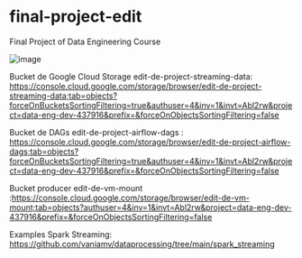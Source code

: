 # final-project-edit
Final Project of Data Engineering Course 

![image](https://github.com/user-attachments/assets/889b0fb6-0e4d-4a2a-8b3a-17de9fff9204)

Bucket de Google Cloud Storage edit-de-project-streaming-data: https://console.cloud.google.com/storage/browser/edit-de-project-streaming-data;tab=objects?forceOnBucketsSortingFiltering=true&authuser=4&inv=1&invt=Abl2rw&project=data-eng-dev-437916&prefix=&forceOnObjectsSortingFiltering=false

Bucket de DAGs edit-de-project-airflow-dags : https://console.cloud.google.com/storage/browser/edit-de-project-airflow-dags;tab=objects?forceOnBucketsSortingFiltering=true&authuser=4&inv=1&invt=Abl2rw&project=data-eng-dev-437916&prefix=&forceOnObjectsSortingFiltering=false

Bucket producer edit-de-vm-mount :https://console.cloud.google.com/storage/browser/edit-de-vm-mount;tab=objects?authuser=4&inv=1&invt=Abl2rw&project=data-eng-dev-437916&prefix=&forceOnObjectsSortingFiltering=false

Examples Spark Streaming: https://github.com/vaniamv/dataprocessing/tree/main/spark_streaming
